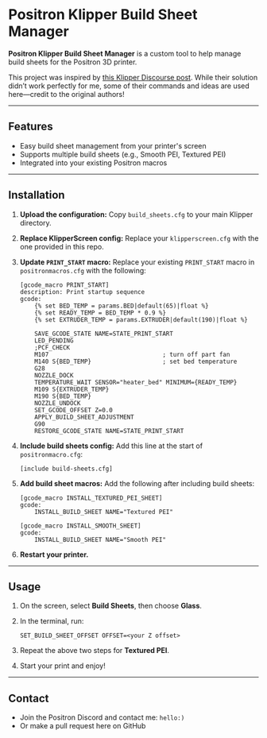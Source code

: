 # Positron Klipper Build Sheet Manager

**Positron Klipper Build Sheet Manager** is a custom tool to help manage build sheets for the Positron 3D printer.

This project was inspired by [this Klipper Discourse post](https://klipper.discourse.group/t/build-sheet-manager-adjust-live-z/4013/7). While their solution didn’t work perfectly for me, some of their commands and ideas are used here—credit to the original authors!

---

## Features

* Easy build sheet management from your printer's screen
* Supports multiple build sheets (e.g., Smooth PEI, Textured PEI)
* Integrated into your existing Positron macros

---

## Installation

1. **Upload the configuration:**
   Copy `build_sheets.cfg` to your main Klipper directory.

2. **Replace KlipperScreen config:**
   Replace your `klipperscreen.cfg` with the one provided in this repo.

3. **Update `PRINT_START` macro:**
   Replace your existing `PRINT_START` macro in `positronmacros.cfg` with the following:

   ```gcode
   [gcode_macro PRINT_START]
   description: Print startup sequence
   gcode:
       {% set BED_TEMP = params.BED|default(65)|float %}
       {% set READY_TEMP = BED_TEMP * 0.9 %}
       {% set EXTRUDER_TEMP = params.EXTRUDER|default(190)|float %}

       SAVE_GCODE_STATE NAME=STATE_PRINT_START
       LED_PENDING
       ;PCF_CHECK                          
       M107                                ; turn off part fan
       M140 S{BED_TEMP}                    ; set bed temperature
       G28                               
       NOZZLE_DOCK                       
       TEMPERATURE_WAIT SENSOR="heater_bed" MINIMUM={READY_TEMP}   
       M109 S{EXTRUDER_TEMP}              
       M190 S{BED_TEMP}                    
       NOZZLE_UNDOCK                       
       SET_GCODE_OFFSET Z=0.0  
       APPLY_BUILD_SHEET_ADJUSTMENT
       G90          
       RESTORE_GCODE_STATE NAME=STATE_PRINT_START
   ```

4. **Include build sheets config:**
   Add this line at the start of `positronmacro.cfg`:

   ```gcode
   [include build-sheets.cfg]
   ```

5. **Add build sheet macros:**
   Add the following after including build sheets:

   ```gcode
   [gcode_macro INSTALL_TEXTURED_PEI_SHEET]
   gcode:
       INSTALL_BUILD_SHEET NAME="Textured PEI"

   [gcode_macro INSTALL_SMOOTH_SHEET]
   gcode:
       INSTALL_BUILD_SHEET NAME="Smooth PEI"
   ```

6. **Restart your printer.**

---

## Usage

1. On the screen, select **Build Sheets**, then choose **Glass**.
2. In the terminal, run:

   ```gcode
   SET_BUILD_SHEET_OFFSET OFFSET=<your Z offset>
   ```
3. Repeat the above two steps for **Textured PEI**.
4. Start your print and enjoy!

   

---

## Contact

* Join the Positron Discord and contact me: `hello:)`
* Or make a pull request here on GitHub
